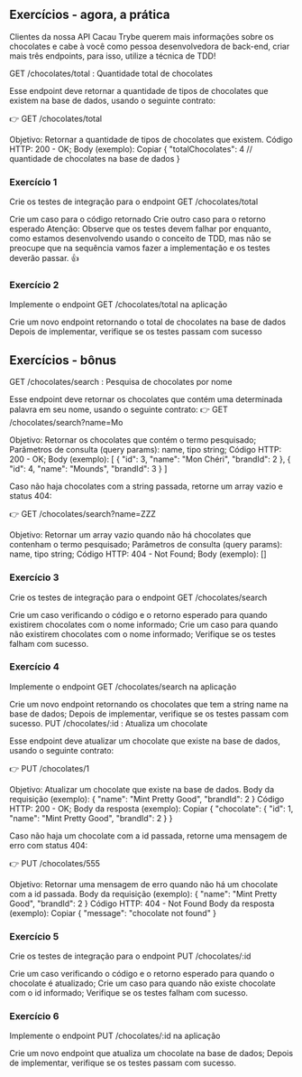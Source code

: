 ## Exercícios - agora, a prática

Clientes da nossa API Cacau Trybe querem mais informações sobre os chocolates e cabe à você como pessoa desenvolvedora de back-end, criar mais três endpoints, para isso, utilize a técnica de TDD!

GET /chocolates/total : Quantidade total de chocolates

Esse endpoint deve retornar a quantidade de tipos de chocolates que existem na base de dados, usando o seguinte contrato:

👉 GET /chocolates/total

Objetivo: Retornar a quantidade de tipos de chocolates que existem.
Código HTTP: 200 - OK;
Body (exemplo):
Copiar
{
"totalChocolates": 4 // quantidade de chocolates na base de dados
}

### Exercício 1

Crie os testes de integração para o endpoint GET /chocolates/total

Crie um caso para o código retornado
Crie outro caso para o retorno esperado
Atenção: Observe que os testes devem falhar por enquanto, como estamos desenvolvendo usando o conceito de TDD, mas não se preocupe que na sequência vamos fazer a implementação e os testes deverão passar. 👍

### Exercício 2

Implemente o endpoint GET /chocolates/total na aplicação

Crie um novo endpoint retornando o total de chocolates na base de dados
Depois de implementar, verifique se os testes passam com sucesso

## Exercícios - bônus

GET /chocolates/search : Pesquisa de chocolates por nome

Esse endpoint deve retornar os chocolates que contém uma determinada palavra em seu nome, usando o seguinte contrato:
👉 GET /chocolates/search?name=Mo

Objetivo: Retornar os chocolates que contém o termo pesquisado;
Parâmetros de consulta (query params): name, tipo string;
Código HTTP: 200 - OK;
Body (exemplo):
[
{
"id": 3,
"name": "Mon Chéri",
"brandId": 2
},
{
"id": 4,
"name": "Mounds",
"brandId": 3
}
]

Caso não haja chocolates com a string passada, retorne um array vazio e status 404:

👉 GET /chocolates/search?name=ZZZ

Objetivo: Retornar um array vazio quando não há chocolates que contenham o termo pesquisado;
Parâmetros de consulta (query params): name, tipo string;
Código HTTP: 404 - Not Found;
Body (exemplo):
[]

### Exercício 3

Crie os testes de integração para o endpoint GET /chocolates/search

Crie um caso verificando o código e o retorno esperado para quando existirem chocolates com o nome informado;
Crie um caso para quando não existirem chocolates com o nome informado;
Verifique se os testes falham com sucesso.

### Exercício 4

Implemente o endpoint GET /chocolates/search na aplicação

Crie um novo endpoint retornando os chocolates que tem a string name na base de dados;
Depois de implementar, verifique se os testes passam com sucesso.
PUT /chocolates/:id : Atualiza um chocolate

Esse endpoint deve atualizar um chocolate que existe na base de dados, usando o seguinte contrato:

👉 PUT /chocolates/1

Objetivo: Atualizar um chocolate que existe na base de dados.
Body da requisição (exemplo):
{
"name": "Mint Pretty Good",
"brandId": 2
}
Código HTTP: 200 - OK;
Body da resposta (exemplo):
Copiar
{
"chocolate": {
"id": 1,
"name": "Mint Pretty Good",
"brandId": 2
}
}

Caso não haja um chocolate com a id passada, retorne uma mensagem de erro com status 404:

👉 PUT /chocolates/555

Objetivo: Retornar uma mensagem de erro quando não há um chocolate com a id passada.
Body da requisição (exemplo):
{
"name": "Mint Pretty Good",
"brandId": 2
}
Código HTTP: 404 - Not Found
Body da resposta (exemplo):
Copiar
{
"message": "chocolate not found"
}

### Exercício 5

Crie os testes de integração para o endpoint PUT /chocolates/:id

Crie um caso verificando o código e o retorno esperado para quando o chocolate é atualizado;
Crie um caso para quando não existe chocolate com o id informado;
Verifique se os testes falham com sucesso.

### Exercício 6

Implemente o endpoint PUT /chocolates/:id na aplicação

Crie um novo endpoint que atualiza um chocolate na base de dados;
Depois de implementar, verifique se os testes passam com sucesso.
